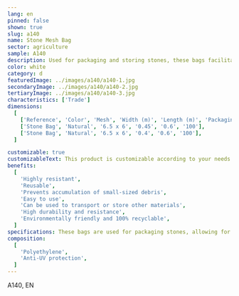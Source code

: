 ```yaml
---
lang: en
pinned: false
shown: true
slug: a140
name: Stone Mesh Bag
sector: agriculture
sample: A140
description: Used for packaging and storing stones, these bags facilitate their storage and allow for easy visibility.
color: white
category: d
featuredImage: ../images/a140/a140-1.jpg
secondaryImage: ../images/a140/a140-2.jpg
tertiaryImage: ../images/a140/a140-3.jpg
characteristics: ['Trade']
dimensions:
  [
    ['Reference', 'Color', 'Mesh', 'Width (m)', 'Length (m)', 'Packaging (pcs)'],
    ['Stone Bag', 'Natural', '6.5 x 6', '0.45', '0.6', '100'],
    ['Stone Bag', 'Natural', '6.5 x 6', '0.4', '0.6', '100'],
  ]

customizable: true
customizableText: This product is customizable according to your needs. Contact us for more information.
benefits:
  [
    'Highly resistant',
    'Reusable',
    'Prevents accumulation of small-sized debris',
    'Easy to use',
    'Can be used to transport or store other materials',
    'High durability and resistance',
    'Environmentally friendly and 100% recyclable',
  ]
specifications: These bags are used for packaging stones, allowing for better visibility of the product.
composition:
  [
    'Polyethylene',
    'Anti-UV protection',
  ]
---
```


A140, EN
